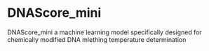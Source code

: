# DNAScore_mini
DNAScore_mini a machine learning model specifically designed for chemically modified DNA mlething temperature determination
